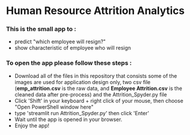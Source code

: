 # Human Resource Attrition Analytics
### This is the small app to :
- predict "which employee will resign?"  
- show characteristic of employee who will resign

### To open the app please follow these steps : 
- Download all of the files in this repository that consists some of the images are used for application design only, two csv file (**emp_attrition.csv** is the raw data, and **Employee Attrition.csv** is the cleaned data after pre-process) and the Attrition_Spyder.py file
- Click 'Shift' in your keyboard + right click of your mouse, then choose "Open PowerShell window here"
- type 'streamlit run Attrition_Spyder.py' then click 'Enter'
- Wait until the app is opened in your browser. 
- Enjoy the app!
